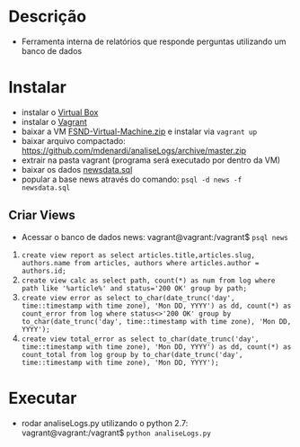 # Descrição
- Ferramenta interna de relatórios que responde perguntas utilizando um banco de dados
# Instalar
- instalar o [Virtual Box](https://www.virtualbox.org/wiki/Downloads)
- instalar o [Vagrant](https://www.vagrantup.com/downloads.html)
- baixar a VM [FSND-Virtual-Machine.zip](https://github.com/udacity/fullstack-nanodegree-vm) e instalar via `vagrant up`
- baixar arquivo compactado: https://github.com/mdenardi/analiseLogs/archive/master.zip
- extrair na pasta vagrant (programa será executado por dentro da VM)
- baixar os dados [newsdata.sql](https://d17h27t6h515a5.cloudfront.net/topher/2016/August/57b5f748_newsdata/newsdata.zip)
- popular a base news através do comando: `psql -d news -f newsdata.sql`
## Criar Views
- Acessar o banco de dados news: vagrant@vagrant:/vagrant$ `psql news`
1. `create view report as select articles.title,articles.slug, authors.name from articles, authors where articles.author = authors.id;`
2. `create view calc as select path, count(*) as num from log where path like '%article%' and status='200 OK' group by path;`
3. `create view error as select to_char(date_trunc('day', time::timestamp with time zone), 'Mon DD, YYYY') as dd, count(*) as count_error from log where status<>'200 OK' group by to_char(date_trunc('day', time::timestamp with time zone), 'Mon DD, YYYY');`
4. `create view total_error as select to_char(date_trunc('day', time::timestamp with time zone), 'Mon DD, YYYY') as dd, count(*) as count_total from log group by to_char(date_trunc('day', time::timestamp with time zone), 'Mon DD, YYYY');`
# Executar
- rodar analiseLogs.py utilizando o python 2.7: vagrant@vagrant:/vagrant$ `python analiseLogs.py`
